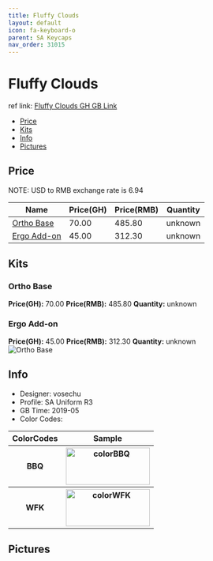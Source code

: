 ```yaml
---
title: Fluffy Clouds
layout: default
icon: fa-keyboard-o
parent: SA Keycaps
nav_order: 31015
---
```


# Fluffy Clouds

ref link: [Fluffy Clouds GH GB Link](https://geekhack.org/index.php?topic=100879.0)

* [Price](#price)
* [Kits](#kits)
* [Info](#info)
* [Pictures](#pictures)


## Price  
NOTE: USD to RMB exchange rate is 6.94

| Name          | Price(GH)    |  Price(RMB) | Quantity |
| ------------- | ------------ |  ---------- | -------- |
|[Ortho Base](#ortho-base)|70.00|485.80|unknown|
|[Ergo Add-on](#ergo-add-on)|45.00|312.30|unknown|


## Kits
### Ortho Base
**Price(GH):** 70.00    **Price(RMB):** 485.80    **Quantity:** unknown  
### Ergo Add-on
**Price(GH):** 45.00    **Price(RMB):** 312.30    **Quantity:** unknown  
<img src="{{ 'assets/images/sa-keycaps/fluffyclouds/kits_pics/ortho-base.png' | relative_url }}" alt="Ortho Base" class="image featured">


## Info
* Designer: vosechu
* Profile: SA Uniform R3
* GB Time: 2019-05
* Color Codes:  
<table style="width:100%">
  <tr>
    <th>ColorCodes</th>
    <th>Sample</th>
  </tr>
  <tr>
    <th>BBQ</th>
    <th><img src="{{ 'assets/images/sa-keycaps/SP_ColorCodes/abs/SP_Abs_ColorCodes_BBQ.png' | relative_url }}" alt="colorBBQ" height="75" width="170"></th>
  </tr>
  <tr>
    <th>WFK</th>
    <th><img src="{{ 'assets/images/sa-keycaps/SP_ColorCodes/abs/SP_Abs_ColorCodes_WFK.png' | relative_url }}" alt="colorWFK" height="75" width="170"></th>
  </tr>
</table>


## Pictures
